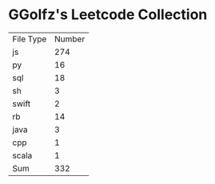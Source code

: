# GGolfz's Leetcode Collection

<table><tr><td>File Type</td><td>Number</td></tr><tr><td>js</td><td>274</td></tr><tr><td>py</td><td>16</td></tr><tr><td>sql</td><td>18</td></tr><tr><td>sh</td><td>3</td></tr><tr><td>swift</td><td>2</td></tr><tr><td>rb</td><td>14</td></tr><tr><td>java</td><td>3</td></tr><tr><td>cpp</td><td>1</td></tr><tr><td>scala</td><td>1</td></tr><tr><td>Sum</td><td>332</td></tr></table>